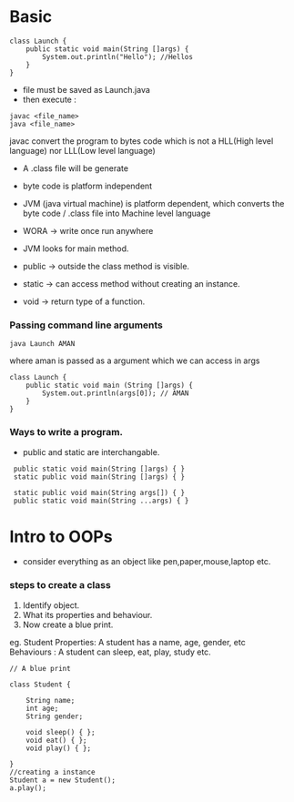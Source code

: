 # Basic

```
class Launch {
    public static void main(String []args) {
        System.out.println("Hello"); //Hellos
    }
}
```
* file must be saved as Launch.java
* then execute :
```
javac <file_name>
java <file_name>
``` 
javac convert the program to bytes code which is not a HLL(High level language) nor LLL(Low level language)

* A .class file will be generate
* byte code is platform independent
* JVM (java virtual machine) is platform dependent, which converts the byte code / .class file into Machine level language
* WORA -> write once run anywhere

* JVM looks for main method.
* public -> outside the class method is visible.
* static -> can access method without creating an instance.
* void -> return type of a function.

### Passing command line arguments

```
java Launch AMAN
```
where aman is passed as a argument which we can access in args

```
class Launch {
    public static void main (String []args) {
        System.out.println(args[0]); // AMAN
    }
}
```

### Ways to write a program.

* public and static are interchangable.
```
 public static void main(String []args) { }
 static public void main(String []args) { }

 static public void main(String args[]) { }
 public static void main(String ...args) { }

```

# Intro to OOPs

* consider everything as an object like pen,paper,mouse,laptop etc.
### steps to create a class

1. Identify object.
2. What its properties and behaviour.
3. Now create a blue print.

eg. Student
Properties: A student has a name, age, gender, etc <br>
Behaviours : A student can sleep, eat, play, study etc.

```
// A blue print

class Student {

    String name;
    int age;
    String gender;

    void sleep() { };
    void eat() { };
    void play() { };

}
//creating a instance
Student a = new Student();
a.play();
```


